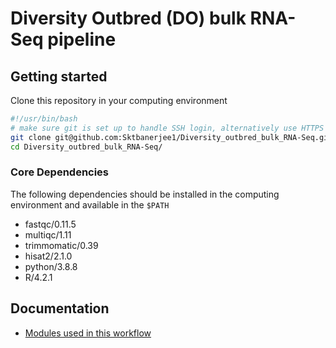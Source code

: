 # Diversity Outbred (DO) bulk RNA-Seq pipeline

## Getting started

Clone this repository in your computing environment

```bash
#!/usr/bin/bash
# make sure git is set up to handle SSH login, alternatively use HTTPS
git clone git@github.com:Sktbanerjee1/Diversity_outbred_bulk_RNA-Seq.git
cd Diversity_outbred_bulk_RNA-Seq/
```

### Core Dependencies

The following dependencies should be installed in the computing environment and available in the `$PATH`

* fastqc/0.11.5
* multiqc/1.11
* trimmomatic/0.39
* hisat2/2.1.0
* python/3.8.8
* R/4.2.1


## Documentation

* [Modules used in this workflow](Docs/modules.md)

